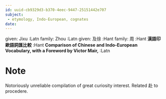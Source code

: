```yaml
---
id: uuid-cb9329d3-b370-4eec-9447-25151442e707
subject: 
 - etymology, Indo-European, cognates
date: 
---
```


given: Jixu :Latn
family: Zhou :Latn
given: 及徐 :Hant
family: 周 :Hant
**漢語印歐語詞匯比較** :Hant
**Comparison of Chinese and Indo-European Vocabulary, with a Foreword by Victor Mair,** :Latn
# Note
Notoriously unreliable compilation of great curiosity interest.  Related 赴 to procedere.